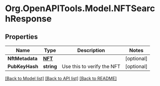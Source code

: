 
# Org.OpenAPITools.Model.NFTSearchResponse

## Properties

Name | Type | Description | Notes
------------ | ------------- | ------------- | -------------
**NftMetadata** | [**NFT**](NFT.md) |  | [optional] 
**PubKeyHash** | **string** | Use this to verify the NFT | [optional] 

[[Back to Model list]](../README.md#documentation-for-models)
[[Back to API list]](../README.md#documentation-for-api-endpoints)
[[Back to README]](../README.md)

